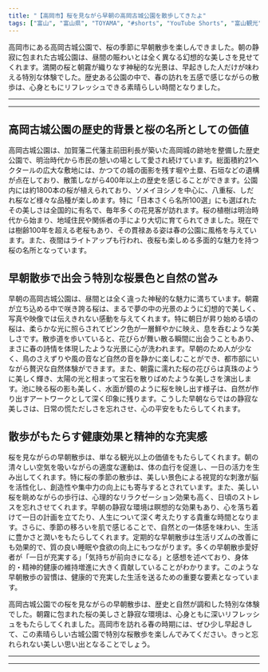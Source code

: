 ```yaml
---
title: "【高岡市】桜を見ながら早朝の高岡古城公園を散歩してきたよ"
tags: ["富山", "富山県", "TOYAMA", "#shorts", "YouTube Shorts", "富山観光", "富山旅行", "北陸観光", "高岡市", "高岡観光", "雨晴海岸", "公園", "自然", "桜", "花見", "春", "富山県の観光スポット", "富山県でおすすめの場所", "富山県の見どころ"]
---
```


高岡市にある高岡古城公園で、桜の季節に早朝散歩を楽しんできました。朝の静寂に包まれた古城公園は、昼間の賑わいとは全く異なる幻想的な美しさを見せてくれます。満開の桜と朝霧が織りなす神秘的な光景は、早起きした人だけが味わえる特別な体験でした。歴史ある公園の中で、春の訪れを五感で感じながらの散歩は、心身ともにリフレッシュできる素晴らしい時間となりました。

---

<!-- 🎥 YouTube動画埋め込み -->
<!-- No YouTube URL provided -->

---

## 高岡古城公園の歴史的背景と桜の名所としての価値

高岡古城公園は、加賀藩二代藩主前田利長が築いた高岡城の跡地を整備した歴史公園で、明治時代から市民の憩いの場として愛され続けています。総面積約21ヘクタールの広大な敷地には、かつての城の面影を残す堀や土塁、石垣などの遺構が点在しており、散策しながら400年以上の歴史を感じることができます。公園内には約1800本の桜が植えられており、ソメイヨシノを中心に、八重桜、しだれ桜など様々な品種が楽しめます。特に「日本さくら名所100選」にも選ばれたその美しさは全国的に有名で、毎年多くの花見客が訪れます。桜の植樹は明治時代から始まり、地域住民や関係者の手により大切に育てられてきました。現在では樹齢100年を超える老桜もあり、その貫禄ある姿は春の公園に風格を与えています。また、夜間はライトアップも行われ、夜桜も楽しめる多面的な魅力を持つ桜の名所となっています。

## 早朝散歩で出会う特別な桜景色と自然の営み

早朝の高岡古城公園は、昼間とは全く違った神秘的な魅力に満ちています。朝霧が立ち込める中で咲き誇る桜は、まるで夢の中の光景のように幻想的で美しく、写真や映像では伝えきれない感動を与えてくれます。特に朝日が昇り始める頃の桜は、柔らかな光に照らされてピンク色が一層鮮やかに映え、息を呑むような美しさです。散歩道を歩いていると、花びらが舞い散る瞬間に出会うこともあり、まさに春の詩情を体現したような光景に心が洗われます。早朝のため人が少なく、鳥のさえずりや風の音など自然の音を静かに楽しむことができ、都市部にいながら贅沢な自然体験ができます。また、朝露に濡れた桜の花びらは真珠のように美しく輝き、太陽の光と相まって宝石を散りばめたような美しさを演出します。池に映る桜の影も美しく、水面が鏡のように桜を映し出す様子は、自然が作り出すアートワークとして深く印象に残ります。こうした早朝ならではの静寂な美しさは、日常の慌ただしさを忘れさせ、心の平安をもたらしてくれます。

## 散歩がもたらす健康効果と精神的な充実感

桜を見ながらの早朝散歩は、単なる観光以上の価値をもたらしてくれます。朝の清々しい空気を吸いながらの適度な運動は、体の血行を促進し、一日の活力を生み出してくれます。特に桜の季節の散歩は、美しい景色による視覚的な刺激が脳を活性化し、創造性や集中力の向上にも寄与するとされています。また、美しい桜を眺めながらの歩行は、心理的なリラクゼーション効果も高く、日頃のストレスを忘れさせてくれます。早朝の静寂な環境は瞑想的な効果もあり、心を落ち着けて一日の計画を立てたり、人生について深く考えたりする貴重な時間となります。さらに、季節の移ろいを肌で感じることで、自然との一体感を味わい、生活に豊かさと潤いをもたらしてくれます。定期的な早朝散歩は生活リズムの改善にも効果的で、質の良い睡眠や食欲の向上にもつながります。多くの早朝散歩愛好者が「一日が充実する」「気持ちが前向きになる」と感想を述べており、身体的・精神的健康の維持増進に大きく貢献していることがわかります。このような早朝散歩の習慣は、健康的で充実した生活を送るための重要な要素となっています。

高岡古城公園での桜を見ながらの早朝散歩は、歴史と自然が調和した特別な体験でした。朝霧に包まれた桜の美しさと静寂な環境は、心身ともに深いリフレッシュをもたらしてくれました。高岡市を訪れる春の時期には、ぜひ少し早起きして、この素晴らしい古城公園で特別な桜散歩を楽しんでみてください。きっと忘れられない美しい思い出となることでしょう。

---

<!-- 🗺 Googleマップ（自動表示: page.tsxで地域名から自動生成） -->

<!-- 📍 宿泊リンク（自動表示: page.tsxで地域別リンクを自動生成）
     - タイトルから地域名を抽出
     - JTB / 楽天トラベル / じゃらん / 一休.com 対応
     - 環境変数でプロバイダー切替可能
-->

<!-- 📚 関連記事（自動表示: page.tsxで同カテゴリから2件自動選択） -->

<!-- 🏷️ タグ（自動表示: page.tsxで記事最下部に自動配置） -->

---

<!--
【記事文字数ルール】
- 基本文字数: 最低1000文字以上
- 推奨文字数: 1000〜1500文字（スマホ読みやすさ最優先）
- 上限なし: 情報量的に必要な場合は1500文字や2000文字を超えても良い
- 判断基準: 読者にとって価値ある情報を過不足なく提供できる文字数

【記事構成の最終形】
1. タイトル・動画・本文
2. まとめ
3. Googleマップ（見出しなし、マップのみ自動表示）
4. **宿泊リンク（地域別自動生成）** ← 2025年10月7日追加
5. 関連記事（H3、同カテゴリから2件自動選択）
6. タグ（記事最下部に自動表示）
7. ナビゲーションボタン

【宿泊リンクシステム仕様】
- タイトルから地域名を自動抽出（【〇〇市】形式優先）
- 北陸地方地域辞書: 富山/石川/福井の主要都市対応
- 対応プロバイダー: JTB（既定）/ 楽天トラベル / じゃらん / 一休.com
- 環境変数で切替: NEXT_PUBLIC_DEFAULT_TRAVEL_PROVIDER
- URLテンプレート: 地域名自動エンコード + アフィリエイトID挿入
- 配置位置: Googleマップ直後、関連記事より前

【自動生成セクション】
※以下はpage.tsxで自動生成されるため、記事本文には含めない
- Googleマップ: タイトル【】内の地域名から生成
- 宿泊リンク: 地域名抽出 → Deeplink生成 → スタイル適用
- 関連記事: 同カテゴリから2件を自動選択・リンク化
- タグ: 記事データから最下部に自動配置

【削除済みセクション】
※アクセス方法・周辺情報・公式リンクセクションは不要（2025年10月5日削除）

【AdSense・アフィリエイト】
- Google AdSense: 全ページ自動読み込み（layout.tsx）
- アフィリエイトスクリプト: AffilScript（layout.tsx）
- data-affil属性での動的リンク変換機能あり（現在は宿泊リンクで代替）

【最終更新】2025年10月7日 - 地域別宿泊リンク自動生成システム実装
-->
